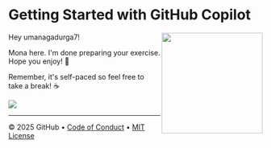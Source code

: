 # Getting Started with GitHub Copilot

<img src="https://octodex.github.com/images/Professortocat_v2.png" align="right" height="200px" />

Hey umanagadurga7!

Mona here. I'm done preparing your exercise. Hope you enjoy! 💚

Remember, it's self-paced so feel free to take a break! ☕️

[![](https://img.shields.io/badge/Go%20to%20Exercise-%E2%86%92-1f883d?style=for-the-badge&logo=github&labelColor=197935)](https://github.com/umanagadurga7/skills-getting-started-with-github-copilot/issues/1)

---  

&copy; 2025 GitHub &bull; [Code of Conduct](https://www.contributor-covenant.org/version/2/1/code_of_conduct/code_of_conduct.md) &bull; [MIT License](https://gh.io/mit)

